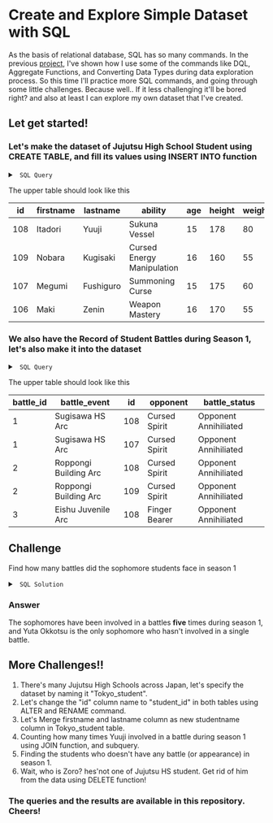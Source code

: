 # Create and Explore Simple Dataset with SQL

As the basis of relational database, SQL has so many commands. In the previous <a href="https://github.com/KharismaBima/CFPB-Complaints-Data-Exploration-with-SQL">project</a>, I've shown how I use some of the commands like DQL, Aggregate Functions, and Converting Data Types during data exploration process.
So this time I'll practice more SQL commands, and going through some little challenges. Because well.. If it less challenging it'll be bored right? and also at least I can explore my own dataset that I've created.

## Let get started!
### Let's make the dataset of Jujutsu High School Student using CREATE TABLE, and fill its values using INSERT INTO function

<details>

<summary> <code> SQL Query </code> </summary>

```sql
CREATE TABLE Student (
    ID int,
    FirstName varchar(255),
    LastName varchar(255),
    Ability varchar(255),
    Age int,
    Height int,
    Weight int,
    Grade varchar (255),
    Class varchar(255)    
)

INSERT INTO student (id, firstname, lastname, ability, age, height, weight, grade, class)
VALUES 
('108', 'Itadori', 'Yuuji', 'Sukuna Vessel', 15, 178, 80, null, 'Freshman'),
('109', 'Nobara', 'Kugisaki', 'Cursed Energy Manipulation', 16, 160, 55, 'Grade 3','Freshman'),
('107', 'Megumi', 'Fushiguro', 'Summoning Curse', 15, 175, 60, 'Grade 2', 'Freshman'),
('106', 'Maki', 'Zenin', 'Weapon Mastery', 16, 170, 55, 'Graded 4', 'Sophomore'),
('69', 'Roronoa', 'Zoro', 'Sword Mastery', 22, 178, 85, 'infinity', 'Sophomore'),
('105', 'Toge', 'Inumaki', 'Cursed Speech', 17, 164, 58, 'Semi-Grade 1', 'Sophomore'),
('104', 'Panda', null , 'Physical Strength', 3, 200, 150, 'Semi-Grade 2', 'Sophomore'),
('103', 'Yuta', 'Okkotsu', 'Rika Cursed Spirit', 17, 165, 57, 'Special Grade', 'Sophomore'),
('102', 'Kinji', 'Hakari', null, 19, 187, 85, null, 'Senior'),
('101', 'Kirara', 'Hoshi', null, 18, 165, 58, null, 'Senior');
```

</details>

The upper table should look like this 

| id  | firstname | lastname  | ability                    | age | height | weight | grade         | class     |
|-----|-----------|-----------|----------------------------|-----|--------|--------|---------------|-----------|
| 108 | Itadori   | Yuuji     | Sukuna Vessel              | 15  | 178    | 80     |               | Freshman  |
| 109 | Nobara    | Kugisaki  | Cursed Energy Manipulation | 16  | 160    | 55     | Grade 3       | Freshman  |
| 107 | Megumi    | Fushiguro | Summoning Curse            | 15  | 175    | 60     | Grade 2       | Freshman  |
| 106 | Maki      | Zenin     | Weapon Mastery             | 16  | 170    | 55     | Graded 4      | Sophomore |

### We also have the Record of Student Battles during Season 1, let's also make it into the dataset

<details>

<summary> <code> SQL Query </code> </summary>

```sql
CREATE TABLE Student_Battle (
    Battle_ID int,
    Battle_Event varchar (255),
    id int,
    Opponent varchar(255),
    Battle_status varchar(255)
)

INSERT INTO student_battle(battle_id, battle_event, id, opponent, battle_status)
VALUES 
(1, 'Sugisawa HS Arc', 108, 'Cursed Spirit', 'Opponent Annihiliated'),
(1, 'Sugisawa HS Arc', 107, 'Cursed Spirit', 'Opponent Annihiliated'),
(2, 'Roppongi Building Arc', 108, 'Cursed Spirit', 'Opponent Annihiliated'),
(2, 'Roppongi Building Arc', 109, 'Cursed Spirit', 'Opponent Annihiliated'),
(3, 'Eishu Juvenile Arc', 108, 'Finger Bearer', 'Opponent Annihiliated'),
(3, 'Eishu Juvenile Arc', 109, 'Cursed Spirit', 'Opponent Annihiliated'),
(3, 'Eishu Juvenile Arc', 107, 'Cursed Spirit', 'Opponent Annihiliated'),
(3, 'Eishu Juvenile Arc', 107, 'Sukuna', 'Yuuji Killed by Sukuna'),
(4, 'Kyoto Student Visit', 107, 'Aoi Todo', 'Stopped by Toge and Panda'),
(4, 'Kyoto Student Visit', 109, 'Mai Zenin', 'Stopped by Todo'),
(5, 'Kinema Theater Arc', 108, 'Transfigured Human', 'Opponent Annihiliated'),
(5, 'Kinema Theater Arc', 108, 'Mahito', 'Opponent Escaped'),
(5, 'Kinema Theater Arc', 108, 'Junpei Yoshino', 'Opponent Annihiliated'),
(6, 'Kyoto Goodwill Event Arc', 108, 'Aoi Todo', 'Interupted by Hanami'),
(6, 'Kyoto Goodwill Event Arc', 104, 'Mechamaru', 'Panda win'),
(6, 'Kyoto Goodwill Event Arc', 106, 'Kasumi Miwa', 'Maki Win'),
(6, 'Kyoto Goodwill Event Arc', 109, 'Momo Nishimiya', 'Nobara Lost (Momo helped by Mai)'),
(6, 'Kyoto Goodwill Event Arc', 106, 'Mai Zenin', 'Maki Win'),
(6, 'Kyoto Goodwill Event Arc', 107, 'Noritoshi Kamo', 'Interupted by Hanami'),
(6, 'Kyoto Goodwill Event Arc', 107, 'Hanami', 'Yuji and Todo take over the Battle'),
(6, 'Kyoto Goodwill Event Arc', 106, 'Hanami', 'Yuji and Todo take over the Battle'),
(6, 'Kyoto Goodwill Event Arc', 105, 'Hanami', 'Yuji and Todo take over the Battle'),
(6, 'Kyoto Goodwill Event Arc', 84, 'Hanami', 'Yuji and Todo take over the Battle'),
(6, 'Kyoto Goodwill Event Arc', 108, 'Hanami', 'Opponent Annihiliated (by Gojo)'),
(6, 'Kyoto Goodwill Event Arc', 86, 'Hanami', 'Opponent Annihiliated (by Gojo)'),
(7, 'Yasohachi Bridge Arc', 107, 'Cursed Spirit', 'Opponent Annihiliated'),
(7, 'Yasohachi Bridge Arc', 107, 'Finger Bearer', 'Opponent Annihiliated'),
(7, 'Yasohachi Bridge Arc', 108, 'Eso', 'Opponent Annihiliated'),
(7, 'Yasohachi Bridge Arc', 109, 'Kechizu', 'Opponent Annihiliated')
```

</details>

The upper table should look like this

| battle_id | battle_event             | id  | opponent           | battle_status                      |
|-----------|--------------------------|-----|--------------------|------------------------------------|
| 1         | Sugisawa HS Arc          | 108 | Cursed Spirit      | Opponent Annihiliated              |
| 1         | Sugisawa HS Arc          | 107 | Cursed Spirit      | Opponent Annihiliated              |
| 2         | Roppongi Building Arc    | 108 | Cursed Spirit      | Opponent Annihiliated              |
| 2         | Roppongi Building Arc    | 109 | Cursed Spirit      | Opponent Annihiliated              |
| 3         | Eishu Juvenile Arc       | 108 | Finger Bearer      | Opponent Annihiliated              |

## Challenge
Find how many battles did the sophomore students face in season 1
<details>

<summary> <code> SQL Solution </code> </summary>

```sql
SELECT s.firstname, s.lastname, sb.battle_event, sb.opponent
FROM student s
INNER JOIN student_battle sb
ON s.id=sb.id
WHERE Class = 'Sophomore'
```

</details>

### Answer

The sophomores have been involved in a battles **five** times during season 1, and Yuta Okkotsu is the only sophomore who hasn't involved in a single battle.

## More Challenges!!
1. There's many Jujutsu High Schools across Japan, let's specify the dataset by naming it "Tokyo_student".
2. Let's change the "id" column name to "student_id" in both tables using ALTER and RENAME command.
3. Let's Merge firstname and lastname column as new studentname column in Tokyo_student table.
4. Counting how many times Yuuji involved in a battle during season 1 using JOIN function, and subquery.
5. Finding the students who doesn't have any battle (or appearance) in season 1.
6. Wait, who is Zoro? hes'not one of Jujutsu HS student. Get rid of him from the data using DELETE function!

### The queries and the results are available in this repository. Cheers!







